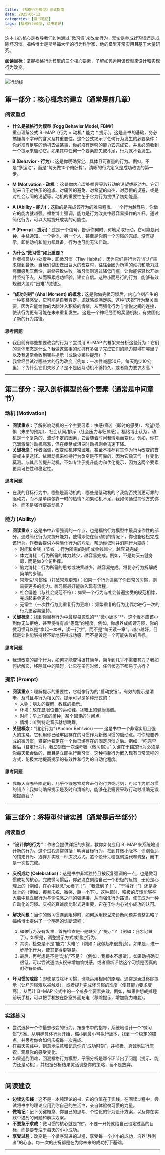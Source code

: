 ```yaml
---
title: 《福格行为模型》阅读指南
date: 2025-06-12
categories: [读书笔记]
tags: [福格行为模型, 读书笔记]
---
```

这本书的核心是教导我们如何通过“微习惯”来改变行为，无论是养成好习惯还是戒除坏习惯。福格博士是斯坦福大学的行为科学家，他的模型非常实用且基于大量研究。

**阅读目标**：掌握福格行为模型的三个核心要素，了解如何运用该模型来设计和实现行为改变。

---

![行动线](/book-thoughts/assets/images/bmt.jpeg)

## 第一部分：核心概念的建立（通常是前几章）

### 阅读重点

- **什么是福格行为模型 (Fogg Behavior Model, FBM)?**  
  重点理解公式 B=MAP（行为 = 动机 * 能力 * 提示）。这是全书的基础，务必搞懂每个字母的含义及其重要性。这个公式揭示了任何行为发生的必要条件：你必须有足够的动机去做某事，你必须有足够的能力去完成它，并且必须收到一个提示来启动它。如果其中任何一个要素缺失或不足，行为就不会发生。

- **B (Behavior - 行为)**：这是你明确界定、具体且可衡量的行为。例如，不是“多运动”，而是“每天做10个俯卧撑”。清晰的行为定义是成功改变的第一步。

- **M (Motivation - 动机)**：这是你内心深处想要采取行动的渴望或驱动力。它可能来自于对快乐的追求、对痛苦的避免、对希望的向往、对恐惧的规避，或是对社会认同的渴望等。动机的重要性在于它为行为提供了初始能量。

- **A (Ability - 能力)**：这指的是完成该行为的难易程度。一个行为越容易，你做它的能力就越强。福格博士强调，能力是行为改变中最容易操作的杠杆。通过简化行为，可以大幅提升成功的可能性。

- **P (Prompt - 提示)**：这是一个信号，告诉你何时、何地采取行动。它可能是闹钟、手机通知、一个物体、另一个人，甚至是你前一个习惯的完成。没有提示，即使动机和能力都具备，行为也可能无法启动。

- **为什么“微习惯”如此重要？**  
  作者推崇从小处着手，即微习惯（Tiny Habits），因为它们将行为的“能力”需求降到最低。当我们试图做出巨大的改变时，往往会因为所需的动机和能力过高而感到压倒性，最终导致失败。微习惯则通过降低门槛，让你能够轻松开始并坚持下去，从而积累成功经验，建立自信。这种小而易行的行为，能够有效规避大脑对“困难”的抗拒。

- **“成功时刻” (Aha! Moment) 的概念**：这是你做完微习惯后，内心立刻产生的一种积极感受，它可能是自我肯定、成就感或满足感。这种“庆祝”行为至关重要，因为它能给你的大脑注入积极的情绪，从而强化行为与愉悦之间的连接，使该行为更有可能在未来重复发生。 这是一个神经层面的奖励机制，有效固化了新的行为路径。

#### 思考问题

- 我目前有哪些想要改变的行为？尝试用 B=MAP 的框架来分析这些行为：它们的具体形态是什么？我做这些事的动机有多强？完成它们的能力障碍在哪里？以及我通常会收到哪些提示（或缺少哪些提示）？
- 我曾经尝试过哪些大的行为改变（例如：一次性减肥50斤，每天跑步10公里）？为什么它们失败了？是不是因为动机不够持久，或者能力要求太高？

---

## 第二部分：深入剖析模型的每个要素（通常是中间章节）

### 动机 (Motivation)

- **阅读重点**：了解影响动机的三个主要因素：快感/痛苦（即时的感受）、希望/恐惧（未来的预期）、社会认同/排斥（社会压力与归属感）。福格博士认为，动机是一个复杂的、波动不定的因素，它会随着时间和情境而变化。例如，你在充满激情时动机高涨，但在疲惫或沮丧时动机则会迅速下降。
- **关键概念**：作者强调，改变动机非常困难，甚至不推荐将其作为行为改变的首要或主要途径。依赖动机来维持行为改变是不可靠的，因为它像天气一样变化莫测。与其苦苦提升动机，不如专注于提升能力和优化提示，因为这两个要素更具可控性和稳定性。

#### 思考问题

- 在我的目标行为中，哪些是高动机的，哪些是低动机的？我能否找到更可靠的驱动力，而不是单纯依靠一时的热情？如果动机不足，我如何通过其他方式弥补，而不是强行提高动机？

### 能力 (Ability)

- **阅读重点**：这是书中非常强调的一个点，也是福格行为模型中最具操作性的部分。通过简化行为来提升能力，使得即使在低动机的情况下，你也能轻松完成该行为。作者会提供六种简化行为的方法，帮助你识别并消除行为障碍：
  - 时间和金钱（节省）：行为所需的时间或金钱越少，越容易完成。
  - 体力消耗：行为所需的体力越少，越容易完成。例如，不是每天去健身房，而是做3个俯卧撑。
  - 脑力消耗：行为所需的思考或决策越少，越容易完成。将复杂行为拆解成简单的步骤。
  - 常规性/习惯性（打破常规更难）：如果一个行为偏离了你日常的习惯，则需要更多的能力。新习惯最好能融入现有流程。
  - 社会偏差（与社会规范不符）：如果一个行为与社会普遍接受的规范相悖，完成起来会更难。
  - 无常性（一次性行为比重复行为更难）：频繁重复的行为比偶尔进行一次的行为更容易坚持。
- **关键概念**：找到你目标行为中最容易实现的**“微小版本”**。这个版本应该小到你无法拒绝，甚至觉得有点“愚蠢”的程度。例如，你想养成阅读习惯，你的微习惯可以是“拿起一本书，读一行字”，而不是“每天读一章”。越小越好，目标是让你能够持续不断地获得成功感，而不是设定一个可能失败的目标。

#### 思考问题

- 我想改变的那个行为，如何才能变得极其简单，简单到几乎不需要努力？我如何拆解它，移除其中的障碍，让它在任何时候、任何状态下都易于执行？

### 提示 (Prompt)

- **阅读重点**：理解提示的重要性，它就像行为的“启动按钮”。有效的提示是清晰、及时且与行为相关的。提示可以是多种形式的：
  - 人物：朋友的提醒、教练的指示。
  - 环境：放在显眼位置的运动鞋、冰箱上的健康食谱。
  - 时间：早上7点的闹钟，某个固定的时间点。
  - 情境：听到特定音乐就想跳舞。
- **关键概念**：“锚定行为” (Anchor Behavior) —— 这是书中一个非常实用且强大的策略。它利用你已经牢固存在的习惯作为新微习惯的启动点。将你想要养成的微习惯，紧密地锚定在一个你已经存在的固定习惯之后。例如：“吃完早餐后（锚定行为），我立刻做一次深呼吸（微习惯）。” 关键在于锚定行为必须是你每天都会做的，而且是立即执行新习惯。这种将新行为嵌入现有日常流程的方式，能极大地提高提示的有效性和行为的自动化程度。

#### 思考问题

- 我每天有哪些固定的、几乎不假思索就会进行的行为或时刻，可以作为新习惯的锚点？我如何确保提示是及时和清晰的，能够在我需要采取行动时准确无误地提醒我？

---

## 第三部分：将模型付诸实践（通常是后半部分）

### 阅读重点

- **“设计你的行为”**：作者会提供详细的步骤，教你如何应用 B=MAP 来系统地设计新的行为。这个过程通常包括：明确目标行为、找到其微小版本、识别合适的锚定行为、选择并实践一种庆祝方式。这个设计过程强调迭代和调整，而不是一次性完成。

- **庆祝成功 (Celebration)**：这是书中非常独特且被反复强调的一点，也是微习惯成功的核心。完成微习惯后，你必须立刻给自己一个积极的反馈，无论是心理上的（例如，在心中默念“太棒了！”、“我做到了！”、“干得好！”）还是身体上的（例如，握拳庆祝、微笑、跳一小下）。这种即时、积极的反馈能够在大脑中建立起行为与愉悦感之间的强连接，从而强化行为路径，使其成为一种自动化的习惯。庆祝的真诚度比形式更重要，它在于你内心对小成功的认可。

- **解决问题**：当你的微习惯遇到阻碍时，如何运用模型来诊断问题并调整策略？福格博士提供了一个明确的诊断流程：
  1. 如果行为没有发生，首先检查是不是缺少了“提示”？（例如：我忘记做了）。如果是，调整提示方式或锚定行为。
  2. 其次，检查是不是“能力”太难？（例如：我做起来很费劲）。如果是，进一步简化行为，使其变得更容易。
  3. 最后，再考虑是不是“动机”不足？（例如：我根本不想做）。如果动机确实很低，可以尝试通过庆祝来增加愉悦感，或者重新评估这个习惯是否真的对你有价值。

- **坏习惯的戒除**：即使是戒除坏习惯，也能运用相同的原理。通常是通过移除提示（让坏习惯难以被触发），或者提升完成坏习惯的难度（使其能力要求变高），从而让 B=MAP 公式中的一个或多个要素失效。例如，如果你想戒掉睡前玩手机，可以把手机放在卧室外面充电（移除提示，增加能力难度）。

---

### 实践练习

- 尝试选择一个你最想改变的行为，按照书中的指导，系统地设计一个“微习惯”方案。从明确具体行为开始，缩小到最小可执行版本，找到一个稳定的锚点，并思考你会如何庆祝每一次完成。
- 在每天实践中，刻意地注意和记录你的“成功时刻”，并积极、真诚地进行庆祝。观察你的感受变化。
- 如果遇到困难，回溯福格行为模型，仔细分析是哪个环节出了问题（提示、能力还是动机），并根据分析结果灵活调整你的策略，而不是放弃。

---

## 阅读建议

- **边读边实践**：这不是一本纯理论的书，它的价值在于实践。在阅读过程中，尝试将书中的理论应用到你自己的生活中，亲自体验微习惯的力量。
- **做笔记**：记下关键概念、你自己的思考、个性化的行为设计方案，以及你在实践中遇到的问题和解决方案。
- **不要急于求成**：微习惯的核心就是“微”。不要一开始就给自己设定过高的目标，而是要专注于每天的小小成功。
- **享受过程**：改变是一个循序渐进的过程，享受每一个小小的成功，培养“胜利者”的心态。每一次的庆祝都是在为你未来的成功打下基础。

---
